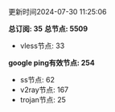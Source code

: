 更新时间2024-07-30 11:25:06

**总订阅: 35**
**总节点: 5509**
- vless节点: 33

**google ping有效节点: 254**
- ss节点: 62
- v2ray节点: 167
- trojan节点: 25
